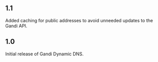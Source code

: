 1.1
---
Added caching for public addresses to avoid unneeded updates to the Gandi API.

1.0
---
Initial release of Gandi Dynamic DNS.

